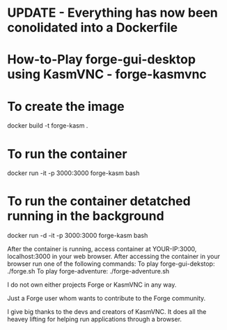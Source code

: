 # UPDATE - Everything has now been conolidated into a Dockerfile

# How-to-Play forge-gui-desktop using KasmVNC - forge-kasmvnc

# To create the image
docker build -t forge-kasm .

# To run the container
docker run -it -p 3000:3000 forge-kasm bash
# To run the container detatched running in the background
docker run -d -it -p 3000:3000 forge-kasm bash

After the container is running, access container at YOUR-IP:3000, localhost:3000 in your web browser.
After accessing the container in your browser run one of the following commands:
  To play forge-gui-dekstop: ./forge.sh
  To play forge-adventure: ./forge-adventure.sh


I do not own either projects Forge or KasmVNC in any way.

Just a Forge user whom wants to contribute to the Forge community.

I give big thanks to the devs and creators of KasmVNC. It does all the heavey lifting for helping run applications through a browser.
